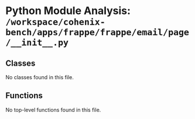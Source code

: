 # Python Module Analysis: `/workspace/cohenix-bench/apps/frappe/frappe/email/page/__init__.py`

## Classes

No classes found in this file.


## Functions

No top-level functions found in this file.

